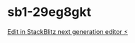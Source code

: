 # sb1-29eg8gkt

[Edit in StackBlitz next generation editor ⚡️](https://stackblitz.com/~/github.com/AnKelM4GE141/sb1-29eg8gkt)